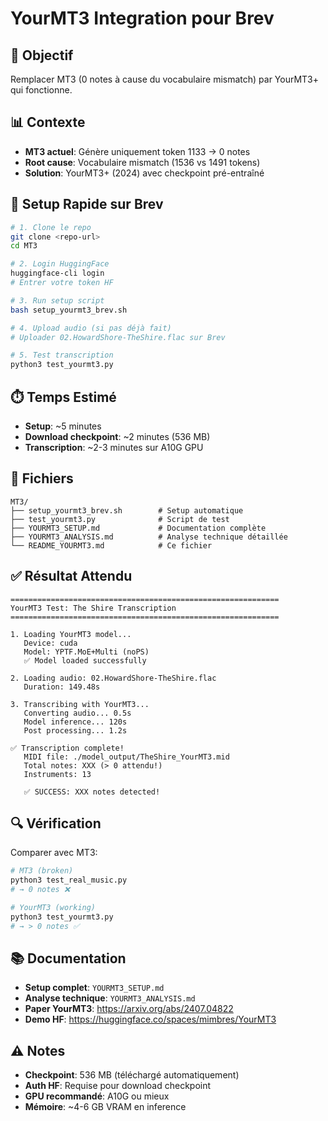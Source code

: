 # YourMT3 Integration pour Brev

## 🎯 Objectif

Remplacer MT3 (0 notes à cause du vocabulaire mismatch) par YourMT3+ qui fonctionne.

## 📊 Contexte

- **MT3 actuel**: Génère uniquement token 1133 → 0 notes
- **Root cause**: Vocabulaire mismatch (1536 vs 1491 tokens)
- **Solution**: YourMT3+ (2024) avec checkpoint pré-entraîné

## 🚀 Setup Rapide sur Brev

```bash
# 1. Clone le repo
git clone <repo-url>
cd MT3

# 2. Login HuggingFace
huggingface-cli login
# Entrer votre token HF

# 3. Run setup script
bash setup_yourmt3_brev.sh

# 4. Upload audio (si pas déjà fait)
# Uploader 02.HowardShore-TheShire.flac sur Brev

# 5. Test transcription
python3 test_yourmt3.py
```

## ⏱️ Temps Estimé

- **Setup**: ~5 minutes
- **Download checkpoint**: ~2 minutes (536 MB)
- **Transcription**: ~2-3 minutes sur A10G GPU

## 📁 Fichiers

```
MT3/
├── setup_yourmt3_brev.sh        # Setup automatique
├── test_yourmt3.py              # Script de test
├── YOURMT3_SETUP.md             # Documentation complète
├── YOURMT3_ANALYSIS.md          # Analyse technique détaillée
└── README_YOURMT3.md            # Ce fichier
```

## ✅ Résultat Attendu

```
============================================================
YourMT3 Test: The Shire Transcription
============================================================

1. Loading YourMT3 model...
   Device: cuda
   Model: YPTF.MoE+Multi (noPS)
   ✅ Model loaded successfully

2. Loading audio: 02.HowardShore-TheShire.flac
   Duration: 149.48s

3. Transcribing with YourMT3...
   Converting audio... 0.5s
   Model inference... 120s
   Post processing... 1.2s

✅ Transcription complete!
   MIDI file: ./model_output/TheShire_YourMT3.mid
   Total notes: XXX (> 0 attendu!)
   Instruments: 13

   ✅ SUCCESS: XXX notes detected!
```

## 🔍 Vérification

Comparer avec MT3:
```bash
# MT3 (broken)
python3 test_real_music.py
# → 0 notes ❌

# YourMT3 (working)
python3 test_yourmt3.py
# → > 0 notes ✅
```

## 📚 Documentation

- **Setup complet**: `YOURMT3_SETUP.md`
- **Analyse technique**: `YOURMT3_ANALYSIS.md`
- **Paper YourMT3**: https://arxiv.org/abs/2407.04822
- **Demo HF**: https://huggingface.co/spaces/mimbres/YourMT3

## ⚠️ Notes

- **Checkpoint**: 536 MB (téléchargé automatiquement)
- **Auth HF**: Requise pour download checkpoint
- **GPU recommandé**: A10G ou mieux
- **Mémoire**: ~4-6 GB VRAM en inference

